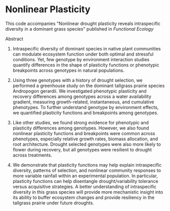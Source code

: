 # Nonlinear Plasticity

This code accompanies "Nonlinear drought plasticity reveals intraspecific diversity in a dominant grass species" published in *Functional Ecology*

Abstract

1.	Intraspecific diversity of dominant species in native plant communities can modulate ecosystem function under both optimal and stressful conditions. Yet, few genotype by environment interaction studies quantify differences in the shape of plasticity functions or phenotypic breakpoints across genotypes in natural populations.

2.	Using three genotypes with a history of drought selection, we performed a greenhouse study on the dominant tallgrass prairie species Andropogon gerardii. We investigated phenotypic plasticity and recovery differences among genotypes across a water availability gradient, measuring growth-related, instantaneous, and cumulative phenotypes. To further understand genotype by environment effects, we quantified plasticity functions and breakpoints among genotypes. 

3.	Like other studies, we found strong evidence for phenotypic and plasticity differences among genotypes. However, we also found nonlinear plasticity functions and breakpoints were common across phenotypes, especially relative growth rates, biomass allocation, and root architecture. Drought selected genotypes were also more likely to flower during recovery, but all genotypes were resilient to drought across treatments. 

4.	We demonstrate that plasticity functions may help explain intraspecific diversity, patterns of selection, and nonlinear community responses to more variable rainfall within an experimental population. In particular, plasticity functions can help disentangle drought/variability tolerance versus acquisitive strategies. A better understanding of intraspecific diversity in this grass species will provide more mechanistic insight into its ability to buffer ecosystem changes and provide resiliency in the tallgrass prairie under future droughts.


